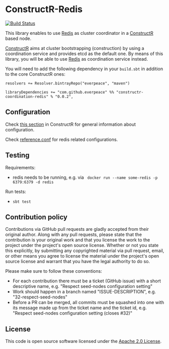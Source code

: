 # ConstructR-Redis #
[![Build Status](https://travis-ci.org/everpeace/constructr-redis.svg?branch=master)](https://travis-ci.org/everpeace/constructr-redis)

This library enables to use [Redis](https://redis.io/) as cluster coordinator in a [ConstructR](https://github.com/hseeberger/constructr) based node.

[ConstructR](https://github.com/hseeberger/constructr) aims at cluster bootstrapping (construction) by using a coordination service and provides etcd as the default one. By means of this library, you will be able to use [Redis](https://redis.io/) as coordination service instead.

You will need to add the following dependency in your `build.sbt` in addition to the core ConstructR ones:

```
resolvers += Resolver.bintrayRepo("everpeace", "maven")

libraryDependencies += "com.github.everpeace" %% "constructr-coordination-redis" % "0.0.2",
```


## Configuration ##

Check [this section](https://github.com/hseeberger/constructr#coordination) in ConstructR for general information about configuration.

Check [reference.conf](constructr-coordination-redis/src/main/resources/reference.conf) for redis related configurations.

## Testing

Requirements:
  - redis needs to be running, e.g. via ` docker run --name some-redis -p 6379:6379 -d redis`

Run tests:
  - `sbt test`

## Contribution policy ##

Contributions via GitHub pull requests are gladly accepted from their original author. Along with any pull requests, please state that the contribution is your original work and that you license the work to the project under the project's open source license. Whether or not you state this explicitly, by submitting any copyrighted material via pull request, email, or other means you agree to license the material under the project's open source license and warrant that you have the legal authority to do so.

Please make sure to follow these conventions:
- For each contribution there must be a ticket (GitHub issue) with a short descriptive name, e.g. "Respect seed-nodes configuration setting"
- Work should happen in a branch named "ISSUE-DESCRIPTION", e.g. "32-respect-seed-nodes"
- Before a PR can be merged, all commits must be squashed into one with its message made up from the ticket name and the ticket id, e.g. "Respect seed-nodes configuration setting (closes #32)"

## License ##

This code is open source software licensed under the [Apache 2.0 License]("http://www.apache.org/licenses/LICENSE-2.0.html").